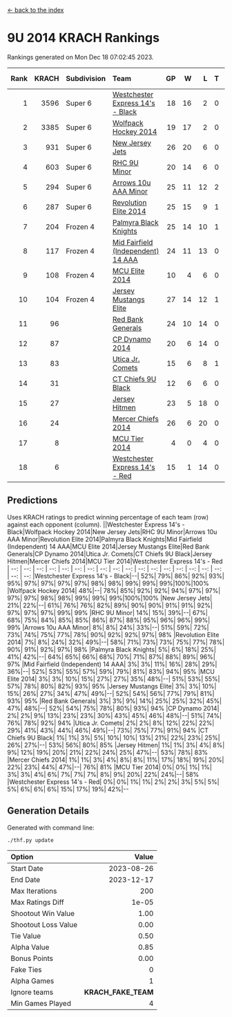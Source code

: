 [<- back to the index](readme.md)
# 9U 2014 KRACH Rankings
Rankings generated on Mon Dec 18 07:02:45 2023.

Rank|KRACH|Subdivision|Team|GP|W|L|T|OTW|OTL|SoS|Exp Wins|Win Diff
---:|---:|:---|:---|---:|---:|---:|---:|---:|---:|---:|---:|---:
1|3596|Super 6|[Westchester Express 14's - Black](https://gamesheetstats.com/seasons/3664/teams/140873/schedule)|18|16|2|0|2|0|616|16.8|-0.0
2|3385|Super 6|[Wolfpack Hockey 2014](https://gamesheetstats.com/seasons/3664/teams/140871/schedule)|19|17|2|0|0|1|577|17.8|-0.0
3|931|Super 6|[New Jersey Jets](https://gamesheetstats.com/seasons/3664/teams/140881/schedule)|26|20|6|0|3|0|654|20.8|-0.0
4|603|Super 6|[RHC 9U Minor](https://gamesheetstats.com/seasons/3664/teams/140876/schedule)|20|14|6|0|1|0|696|14.8|-0.0
5|294|Super 6|[Arrows 10u AAA Minor](https://gamesheetstats.com/seasons/3664/teams/140872/schedule)|25|11|12|2|0|2|906|12.9|0.0
6|287|Super 6|[Revolution Elite 2014](https://gamesheetstats.com/seasons/3664/teams/140880/schedule)|25|15|9|1|2|1|341|16.4|0.0
7|204|Frozen 4|[Palmyra Black Knights](https://gamesheetstats.com/seasons/3664/teams/140875/schedule)|25|14|10|1|1|1|435|15.4|0.0
8|117|Frozen 4|[Mid Fairfield (Independent) 14 AAA](https://gamesheetstats.com/seasons/3664/teams/140878/schedule)|24|11|13|0|1|0|625|11.9|0.0
9|108|Frozen 4|[MCU Elite 2014](https://gamesheetstats.com/seasons/3664/teams/140874/schedule)|10|4|6|0|0|1|1345|4.9|0.0
10|104|Frozen 4|[Jersey Mustangs Elite](https://gamesheetstats.com/seasons/3664/teams/140888/schedule)|27|14|12|1|1|3|190|15.4|0.0
11|96||[Red Bank Generals](https://gamesheetstats.com/seasons/3664/teams/140883/schedule)|24|10|14|0|0|1|456|10.9|0.0
12|87||[CP Dynamo 2014](https://gamesheetstats.com/seasons/3664/teams/140877/schedule)|20|6|14|0|0|1|805|6.9|0.0
13|83||[Utica Jr. Comets](https://gamesheetstats.com/seasons/3664/teams/140884/schedule)|15|6|8|1|0|0|590|7.4|0.0
14|31||[CT Chiefs 9U Black](https://gamesheetstats.com/seasons/3664/teams/140886/schedule)|12|6|6|0|1|0|122|6.9|0.0
15|27||[Jersey Hitmen](https://gamesheetstats.com/seasons/3664/teams/140879/schedule)|23|5|18|0|1|0|595|5.9|0.0
16|24||[Mercer Chiefs 2014](https://gamesheetstats.com/seasons/3664/teams/140885/schedule)|26|6|20|0|0|2|219|6.9|0.0
17|8||[MCU Tier 2014](https://gamesheetstats.com/seasons/3664/teams/140882/schedule)|4|0|4|0|0|0|387|0.9|0.0
18|6||[Westchester Express 14's - Red](https://gamesheetstats.com/seasons/3664/teams/140887/schedule)|15|1|14|0|0|0|149|1.9|0.0

## Predictions
Uses KRACH ratings to predict winning percentage of each team (row) against each opponent (column).
||Westchester Express 14's - Black|Wolfpack Hockey 2014|New Jersey Jets|RHC 9U Minor|Arrows 10u AAA Minor|Revolution Elite 2014|Palmyra Black Knights|Mid Fairfield (Independent) 14 AAA|MCU Elite 2014|Jersey Mustangs Elite|Red Bank Generals|CP Dynamo 2014|Utica Jr. Comets|CT Chiefs 9U Black|Jersey Hitmen|Mercer Chiefs 2014|MCU Tier 2014|Westchester Express 14's - Red
| --: | --: | --: | --: | --: | --: | --: | --: | --: | --: | --: | --: | --: | --: | --: | --: | --: | --: | --: 
|Westchester Express 14's - Black|--| 52%| 79%| 86%| 92%| 93%| 95%| 97%| 97%| 97%| 97%| 98%| 98%| 99%| 99%| 99%|100%|100%
|Wolfpack Hockey 2014| 48%|--| 78%| 85%| 92%| 92%| 94%| 97%| 97%| 97%| 97%| 98%| 98%| 99%| 99%| 99%|100%|100%
|New Jersey Jets| 21%| 22%|--| 61%| 76%| 76%| 82%| 89%| 90%| 90%| 91%| 91%| 92%| 97%| 97%| 97%| 99%| 99%
|RHC 9U Minor| 14%| 15%| 39%|--| 67%| 68%| 75%| 84%| 85%| 85%| 86%| 87%| 88%| 95%| 96%| 96%| 99%| 99%
|Arrows 10u AAA Minor|  8%|  8%| 24%| 33%|--| 51%| 59%| 72%| 73%| 74%| 75%| 77%| 78%| 90%| 92%| 92%| 97%| 98%
|Revolution Elite 2014|  7%|  8%| 24%| 32%| 49%|--| 58%| 71%| 73%| 73%| 75%| 77%| 78%| 90%| 91%| 92%| 97%| 98%
|Palmyra Black Knights|  5%|  6%| 18%| 25%| 41%| 42%|--| 64%| 65%| 66%| 68%| 70%| 71%| 87%| 88%| 89%| 96%| 97%
|Mid Fairfield (Independent) 14 AAA|  3%|  3%| 11%| 16%| 28%| 29%| 36%|--| 52%| 53%| 55%| 57%| 59%| 79%| 81%| 83%| 94%| 95%
|MCU Elite 2014|  3%|  3%| 10%| 15%| 27%| 27%| 35%| 48%|--| 51%| 53%| 55%| 57%| 78%| 80%| 82%| 93%| 95%
|Jersey Mustangs Elite|  3%|  3%| 10%| 15%| 26%| 27%| 34%| 47%| 49%|--| 52%| 54%| 56%| 77%| 79%| 81%| 93%| 95%
|Red Bank Generals|  3%|  3%|  9%| 14%| 25%| 25%| 32%| 45%| 47%| 48%|--| 52%| 54%| 75%| 78%| 80%| 93%| 94%
|CP Dynamo 2014|  2%|  2%|  9%| 13%| 23%| 23%| 30%| 43%| 45%| 46%| 48%|--| 51%| 74%| 76%| 78%| 92%| 94%
|Utica Jr. Comets|  2%|  2%|  8%| 12%| 22%| 22%| 29%| 41%| 43%| 44%| 46%| 49%|--| 73%| 75%| 77%| 91%| 94%
|CT Chiefs 9U Black|  1%|  1%|  3%|  5%| 10%| 10%| 13%| 21%| 22%| 23%| 25%| 26%| 27%|--| 53%| 56%| 80%| 85%
|Jersey Hitmen|  1%|  1%|  3%|  4%|  8%|  9%| 12%| 19%| 20%| 21%| 22%| 24%| 25%| 47%|--| 53%| 78%| 83%
|Mercer Chiefs 2014|  1%|  1%|  3%|  4%|  8%|  8%| 11%| 17%| 18%| 19%| 20%| 22%| 23%| 44%| 47%|--| 76%| 81%
|MCU Tier 2014|  0%|  0%|  1%|  1%|  3%|  3%|  4%|  6%|  7%|  7%|  7%|  8%|  9%| 20%| 22%| 24%|--| 58%
|Westchester Express 14's - Red|  0%|  0%|  1%|  1%|  2%|  2%|  3%|  5%|  5%|  5%|  6%|  6%|  6%| 15%| 17%| 19%| 42%|--

## Generation Details

Generated with command line:
```
./thf.py update
```

| Option | Value |
| :----- | ----: |
| Start Date | 2023-08-26 |
| End Date | 2023-12-17 |
| Max Iterations | 200 |
| Max Ratings Diff | 1e-05 |
| Shootout Win Value | 1.00 |
| Shootout Loss Value | 0.00 |
| Tie Value | 0.50 |
| Alpha Value | 0.85 |
| Bonus Points | 0.00 |
| Fake Ties | 0 |
| Alpha Games | 1 |
| Ignore teams | __KRACH_FAKE_TEAM__ |
| Min Games Played | 4 |

